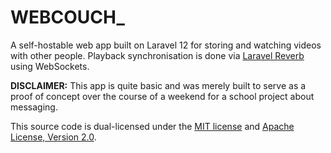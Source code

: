 # WEBCOUCH_

A self-hostable web app built on Laravel 12 for storing and watching videos with other people. Playback synchronisation is done via [Laravel Reverb](https://reverb.laravel.com/) using WebSockets.

**DISCLAIMER:** This app is quite basic and was merely built to serve as a proof of concept over the course of a weekend for a school project about messaging.

This source code is dual-licensed under the [MIT license](LICENSE-MIT) and [Apache License, Version 2.0](LICENSE-APACHE).